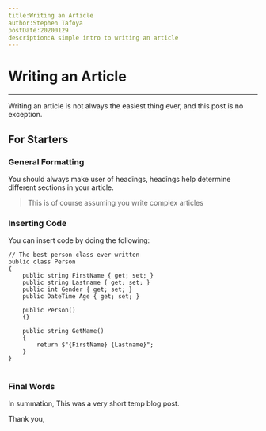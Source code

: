```yaml
---
title:Writing an Article
author:Stephen Tafoya
postDate:20200129
description:A simple intro to writing an article
---
```


# Writing an Article

----

Writing an article is not always the easiest thing ever, and this post is no exception.

## For Starters
### General Formatting
You should always make user of headings, headings help determine different sections in your article.

> This is of course assuming you write complex articles

### Inserting Code

You can insert code by doing the following:

<pre><code data-language="csharp">// The best person class ever written
public class Person
{
    public string FirstName { get; set; }
    public string Lastname { get; set; }
    public int Gender { get; set; }
    public DateTime Age { get; set; }

    public Person()
    {}

    public string GetName()
    {
        return $"{FirstName} {Lastname}";
    }
}
</code>
</pre>

### Final Words
In summation, This was a very short temp blog post.

Thank you,